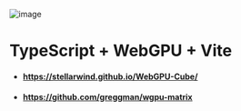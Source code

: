 ![image](https://github.com/user-attachments/assets/e21de592-e3c2-49f7-b23e-2e863415d764)

# TypeScript + WebGPU + Vite

- #### https://stellarwind.github.io/WebGPU-Cube/
- #### https://github.com/greggman/wgpu-matrix
